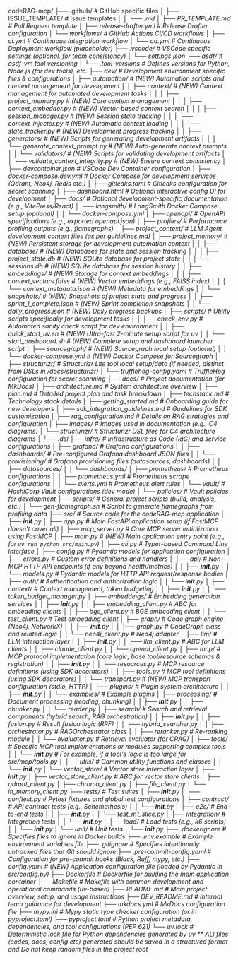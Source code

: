 codeRAG-mcp/
├── .github/                    # GitHub specific files
│   ├── ISSUE_TEMPLATE/         # Issue templates
│   │   └── *.md
│   ├── PR_TEMPLATE.md          # Pull Request template
│   ├── release-drafter.yml     # Release Drafter configuration
│   └── workflows/              # GitHub Actions CI/CD workflows
│       ├── ci.yml              # Continuous Integration workflow
│       └── cd.yml              # Continuous Deployment workflow (placeholder)
├── .vscode/                    # VSCode specific settings (optional, for team consistency)
│   └── settings.json
├── asdf/                       # asdf-vm tool versioning
│   └── .tool-versions          # Defines versions for Python, Node.js (for dev tools), etc.
├── dev/                        # Development environment specific files & configurations
│   ├── automation/             # (NEW) Automation scripts and context management for development
│   │   ├── context/            # (NEW) Context management for automated development tasks
│   │   │   ├── project_memory.py       # (NEW) Core context management
│   │   │   ├── context_embedder.py     # (NEW) Vector-based context search
│   │   │   ├── session_manager.py      # (NEW) Session state tracking
│   │   │   ├── context_injector.py     # (NEW) Automatic context loading
│   │   │   └── state_tracker.py        # (NEW) Development progress tracking
│   │   ├── generators/         # (NEW) Scripts for generating development artifacts
│   │   │   └── generate_context_prompt.py # (NEW) Auto-generate context prompts
│   │   └── validators/         # (NEW) Scripts for validating development artifacts
│   │       └── validate_context_integrity.py # (NEW) Ensure context consistency
│   ├── devcontainer.json       # VSCode Dev Container configuration
│   ├── docker-compose.dev.yml  # Docker Compose for development services (Qdrant, Neo4j, Redis etc.)
│   ├── gitleaks.toml           # Gitleaks configuration for secret scanning
│   ├── dashboard.html          # Optional interactive config UI for development
│   ├── docs/                   # Optional development-specific documentation (e.g., VitePress/React)
│   ├── langsmith/              # LangSmith Docker Compose setup (optional)
│   │   └── docker-compose.yml
│   ├── openapi/                # OpenAPI specifications (e.g., exported openapi.json)
│   ├── profiles/               # Performance profiling outputs (e.g., flamegraphs)
│   ├── project_context/        # LLM Agent development context files (as per guidelines.md)
│   ├── project_memory/         # (NEW) Persistent storage for development automation context
│   │   ├── database/           # (NEW) Databases for state and session tracking
│   │   │   ├── project_state.db      # (NEW) SQLite database for project state
│   │   │   └── sessions.db           # (NEW) SQLite database for session history
│   │   ├── embeddings/         # (NEW) Storage for context embeddings
│   │   │   ├── context_vectors.faiss # (NEW) Vector embeddings (e.g., FAISS index)
│   │   │   └── context_metadata.json # (NEW) Metadata for embeddings
│   │   └── snapshots/          # (NEW) Snapshots of project state and progress
│   │       ├── sprint_1_complete.json # (NEW) Sprint completion snapshots
│   │       └── daily_progress.json   # (NEW) Daily progress backups
│   ├── scripts/                # Utility scripts specifically for development tasks
│   │   ├── check_env.py        # Automated sanity check script for dev environment
│   │   ├── quick_start_uv.sh   # (NEW) Ultra-fast 2-minute setup script for uv
│   │   └── start_dashboard.sh  # (NEW) Complete setup and dashboard launcher script
│   ├── sourcegraph/            # (NEW) Sourcegraph local setup (optional)
│   │   └── docker-compose.yml  # (NEW) Docker Compose for Sourcegraph
│   ├── structurizr/            # Structurizr Lite tool local setup/data (if needed, distinct from DSLs in /docs/structurizr)
│   └── trufflehog-config.yaml  # TruffleHog configuration for secret scanning
├── docs/                       # Project documentation (for MkDocs)
│   ├── architecture.md         # System architecture overview
│   ├── plan.md                 # Detailed project plan and task breakdown
│   ├── techstack.md            # Technology stack details
│   ├── getting_started.md      # Onboarding guide for new developers
│   ├── sdk_integration_guidelines.md # Guidelines for SDK customization
│   ├── rag_configuration.md    # Details on RAG strategies and configuration
│   ├── images/                 # Images used in documentation (e.g., C4 diagrams)
│   └── structurizr/            # Structurizr DSL files for C4 architecture diagrams
│       └── *.dsl
├── infra/                      # Infrastructure as Code (IaC) and service configurations
│   ├── grafana/                # Grafana configurations
│   │   ├── dashboards/         # Pre-configured Grafana dashboard JSON files
│   │   └── provisioning/       # Grafana provisioning files (datasources, dashboards)
│   │       ├── datasources/
│   │       └── dashboards/
│   ├── prometheus/             # Prometheus configurations
│   │   ├── prometheus.yml      # Prometheus scrape configurations
│   │   └── alerts.yml          # Prometheus alert rules
│   └── vault/                  # HashiCorp Vault configurations (dev mode)
│       └── policies/           # Vault policies for development
├── scripts/                    # General project scripts (build, analysis, etc.)
│   └── gen-flamegraph.sh       # Script to generate flamegraphs from profiling data
├── src/                        # Source code for the codeRAG-mcp application
│   ├── __init__.py
│   ├── app.py                  # Main FastAPI application setup (if FastMCP doesn't cover all)
│   ├── mcp_server.py           # Core MCP server initialization using FastMCP
│   ├── main.py                 # (NEW) Main application entry point (e.g., for `uv run python src/main.py`)
│   ├── cli.py                  # Typer-based Command Line Interface
│   ├── config.py               # Pydantic models for application configuration
│   ├── errors.py               # Custom error definitions and handlers
│   ├── api/                    # Non-MCP HTTP API endpoints (if any beyond health/metrics)
│   │   ├── __init__.py
│   │   └── models.py           # Pydantic models for HTTP API request/response bodies
│   ├── auth/                   # Authentication and authorization logic
│   │   └── __init__.py
│   ├── context/                # Context management, token budgeting
│   │   ├── __init__.py
│   │   └── token_budget_manager.py
│   ├── embeddings/             # Embedding generation services
│   │   ├── __init__.py
│   │   ├── embedding_client.py # ABC for embedding clients
│   │   ├── bge_client.py       # BGE embedding client
│   │   └── test_client.py      # Test embedding client
│   ├── graph/                  # Code graph engine (Neo4j, NetworkX)
│   │   ├── __init__.py
│   │   ├── graph.py            # CodeGraph class and related logic
│   │   └── neo4j_client.py     # Neo4j adapter
│   ├── llm/                    # LLM interaction layer
│   │   ├── __init__.py
│   │   ├── llm_client.py       # ABC for LLM clients
│   │   ├── claude_client.py
│   │   └── openai_client.py
│   ├── mcp/                    # MCP protocol implementation (core logic, base tool/resource schemas & registration)
│   │   ├── __init__.py
│   │   ├── resources.py        # MCP resource definitions (using SDK decorators)
│   │   ├── tools.py            # MCP tool definitions (using SDK decorators)
│   │   └── transport.py        # (NEW) MCP transport configuration (stdio, HTTP)
│   ├── plugins/                # Plugin system architecture
│   │   ├── __init__.py
│   │   └── examples/           # Example plugins
│   ├── processing/             # Document processing (reading, chunking)
│   │   ├── __init__.py
│   │   ├── chunker.py
│   │   └── reader.py
│   ├── search/                 # Search and retrieval components (hybrid search, RAG orchestration)
│   │   ├── __init__.py
│   │   ├── fusion.py           # Result fusion logic (RRF)
│   │   ├── hybrid_searcher.py
│   │   ├── orchestrator.py     # RAGOrchestrator class
│   │   ├── reranker.py         # Re-ranking module
│   │   └── evaluator.py        # Retrieval evaluator (for CRAG)
│   ├── tools/                  # Specific MCP tool implementations or modules supporting complex tools
│   │   └── __init__.py         # For example, if a tool's logic is too large for src/mcp/tools.py
│   ├── utils/                  # Common utility functions and classes
│   │   └── __init__.py
│   └── vector_store/           # Vector store interaction layer
│       ├── __init__.py
│       ├── vector_store_client.py # ABC for vector store clients
│       ├── qdrant_client.py
│       ├── chroma_client.py
│       ├── file_client.py
│       └── in_memory_client.py
├── tests/                      # Test suites
│   ├── __init__.py
│   ├── conftest.py             # Pytest fixtures and global test configurations
│   ├── contract/               # API contract tests (e.g., Schemathesis)
│   │   └── __init__.py
│   ├── e2e/                    # End-to-end tests
│   │   ├── __init__.py
│   │   └── test_m1_slice.py
│   ├── integration/            # Integration tests
│   │   └── __init__.py
│   ├── load/                   # Load tests (e.g., k6 scripts)
│   │   └── __init__.py
│   └── unit/                   # Unit tests
│       └── __init__.py
├── .dockerignore               # Specifies files to ignore in Docker builds
├── .env.example                # Example environment variables file
├── .gitignore                  # Specifies intentionally untracked files that Git should ignore
├── .pre-commit-config.yaml     # Configuration for pre-commit hooks (Black, Ruff, mypy, etc.)
├── config.yaml                 # (NEW) Application configuration file (loaded by Pydantic in src/config.py)
├── Dockerfile                  # Dockerfile for building the main application container
├── Makefile                    # Makefile with common development and operational commands (uv-based)
├── README.md                   # Main project overview, setup, and usage instructions
├── DEV_README.md               # Internal team guidance for development
├── mkdocs.yml                  # MkDocs configuration file
├── mypy.ini                    # Mypy static type checker configuration (or in pyproject.toml)
├── pyproject.toml              # Python project metadata, dependencies, and tool configurations (PEP 621)
└── uv.lock                     # Deterministic lock file for Python dependencies generated by uv
** ALl files (codes, docs, config etc) generated should be saved in a structured format and Do not keep random files in the project root**
